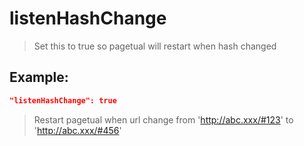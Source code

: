 # listenHashChange
>Set this to true so pagetual will restart when hash changed

Example:
--
```JSON
"listenHashChange": true
```
>Restart pagetual when url change from 'http://abc.xxx/#123' to 'http://abc.xxx/#456'